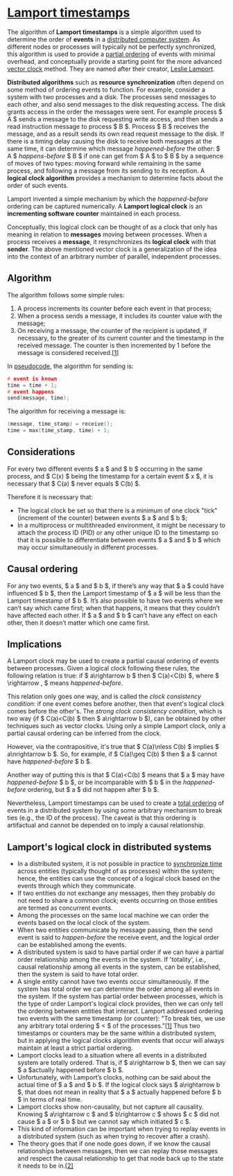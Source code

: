 

# [Lamport timestamps](https://en.wikipedia.org/wiki/Lamport_timestamps)



The algorithm of **Lamport timestamps** is a simple algorithm used to determine the order of **events** in a [distributed computer system](https://en.wikipedia.org/wiki/Distributed_computer_system). As different nodes or processes will typically not be perfectly synchronized, this algorithm is used to provide a [partial ordering](https://en.wikipedia.org/wiki/Partially_ordered_set) of events with minimal overhead, and conceptually provide a starting point for the more advanced [vector clock](https://en.wikipedia.org/wiki/Vector_clock) method. They are named after their creator, [Leslie Lamport](https://en.wikipedia.org/wiki/Leslie_Lamport).

**Distributed algorithms** such as **resource synchronization** often depend on some method of ordering events to function. For example, consider a system with two processes and a disk. The processes send messages to each other, and also send messages to the disk requesting access. The disk grants access in the order the messages were sent. For example process $ A $ sends a message to the disk requesting write access, and then sends a read instruction message to process $ B $. Process $ B $ receives the message, and as a result sends its own read request message to the disk. If there is a timing delay causing the disk to receive both messages at the same time, it can determine which message *happened-before* the other: $ A $ *happens-before* $ B $ if one can get from $ A $ to $ B $ by a sequence of moves of two types: moving forward while remaining in the same process, and following a message from its sending to its reception. A **logical clock algorithm** provides a mechanism to determine facts about the order of such events.

Lamport invented a simple mechanism by which the *happened-before* ordering can be captured numerically. A **Lamport logical clock** is an **incrementing software counter** maintained in each process.

Conceptually, this logical clock can be thought of as a clock that only has meaning in relation to **messages** moving between processes. When a process receives a **message**, it resynchronizes its **logical clock** with that **sender**. The above mentioned vector clock is a generalization of the idea into the context of an arbitrary number of parallel, independent processes.



## Algorithm

The algorithm follows some simple rules:

1. A process increments its counter before each event in that process;
2. When a process sends a message, it includes its counter value with the message;
3. On receiving a message, the counter of the recipient is updated, if necessary, to the greater of its current counter and the timestamp in the received message. The counter is then incremented by 1 before the message is considered received.[[1\]](https://en.wikipedia.org/wiki/Lamport_timestamps#cite_note-Lamport_1978-1)

In [pseudocode](https://en.wikipedia.org/wiki/Pseudocode), the algorithm for sending is:

```c
# event is known
time = time + 1;
# event happens
send(message, time);
```

The algorithm for receiving a message is:

```c
(message, time_stamp) = receive();
time = max(time_stamp, time) + 1;
```



## Considerations

For every two different events $ a $ and $ b $ occurring in the same process, and $ C(x) $ being the timestamp for a certain event $ x $, it is necessary that $ C(a) $ never equals $ C(b) $.

Therefore it is necessary that:

- The logical clock be set so that there is a minimum of one clock "tick" (increment of the counter) between events $ a $ and $ b $;
- In a multiprocess or multithreaded environment, it might be necessary to attach the process ID (PID) or any other unique ID to the timestamp so that it is possible to differentiate between events $ a $ and $ b $ which may occur simultaneously in different processes.



## Causal ordering

For any two events, $ a $ and $ b $, if there’s any way that $ a $ could have influenced $ b $, then the Lamport timestamp of $ a $ will be less than the Lamport timestamp of $ b $. It’s also possible to have two events where we can’t say which came first; when that happens, it means that they couldn’t have affected each other. If $ a $ and $ b $ can’t have any effect on each other, then it doesn’t matter which one came first.



## Implications

A Lamport clock may be used to create a partial causal ordering of events between processes. Given a logical clock following these rules, the following relation is true: if $ a\rightarrow b $ then $ C(a)<C(b) $, where $ \rightarrow \, $ means *happened-before*.

This relation only goes one way, and is called the *clock consistency condition*: if one event comes before another, then that event's logical clock comes before the other's. The *strong clock consistency condition*, which is two way (if $ C(a)<C(b) $ then $ a\rightarrow b $), can be obtained by other techniques such as vector clocks. Using only a simple Lamport clock, only a partial causal ordering can be inferred from the clock.

However, via the contrapositive, it's true that $ C(a)\nless C(b) $ implies $ a\nrightarrow b $. So, for example, if $ C(a)\geq C(b) $ then $ a $ cannot have *happened-before* $ b $.

Another way of putting this is that $ C(a)<C(b) $ means that $ a $ may have *happened-before* $ b $, or be incomparable with $ b $ in the *happened-before* ordering, but $ a $ did not happen after $ b $.

Nevertheless, Lamport timestamps can be used to create a [total ordering](https://en.wikipedia.org/wiki/Total_ordering) of events in a distributed system by using some arbitrary mechanism to break ties (e.g., the ID of the process). The caveat is that this ordering is artifactual and cannot be depended on to imply a causal relationship.

## Lamport's logical clock in distributed systems

- In a distributed system, it is not possible in practice to [synchronize time](https://en.wikipedia.org/wiki/Clock_synchronization) across entities (typically thought of as processes) within the system; hence, the entities can use the concept of a logical clock based on the events through which they communicate.
- If two entities do not exchange any messages, then they probably do not need to share a common clock; events occurring on those entities are termed as concurrent events.
- Among the processes on the same local machine we can order the events based on the local clock of the system.
- When two entities communicate by message passing, then the send event is said to *happen-before* the receive event, and the logical order can be established among the events.
- A distributed system is said to have partial order if we can have a partial order relationship among the events in the system. If 'totality', i.e., causal relationship among all events in the system, can be established, then the system is said to have total order.
- A single entity cannot have two events occur simultaneously. If the system has total order we can determine the order among all events in the system. If the system has partial order between processes, which is the type of order Lamport's logical clock provides, then we can only tell the ordering between entities that interact. Lamport addressed ordering two events with the same timestamp (or counter): "To break ties, we use any arbitrary total ordering $ < $ of the processes."[[1\]](https://en.wikipedia.org/wiki/Lamport_timestamps#cite_note-Lamport_1978-1) Thus two timestamps or counters may be the same within a distributed system, but in applying the logical clocks algorithm events that occur will always maintain at least a strict partial ordering.
- Lamport clocks lead to a situation where all events in a distributed system are totally ordered. That is, if $ a\rightarrow b $, then we can say $ a $actually happened before $ b $.
- Unfortunately, with Lamport’s clocks, nothing can be said about the actual time of $ a $ and $ b $. If the logical clock says $ a\rightarrow b $, that does not mean in reality that $ a $ actually happened before $ b $ in terms of real time.
- Lamport clocks show non-causality, but not capture all causality. Knowing $ a\rightarrow c $ and $ b\rightarrow c $ shows $ c $ did not cause $ a $ or $ b $ but we cannot say which initiated $ c $.
- This kind of information can be important when trying to replay events in a distributed system (such as when trying to recover after a crash).
- The theory goes that if one node goes down, if we know the causal relationships between messages, then we can replay those messages and respect the causal relationship to get that node back up to the state it needs to be in.[[2\]](https://en.wikipedia.org/wiki/Lamport_timestamps#cite_note-2)



